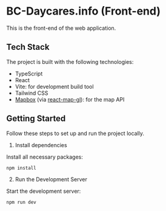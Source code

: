 # BC-Daycares.info (Front-end)

This is the front-end of the web application.

## Tech Stack

The project is built with the following technologies:

- TypeScript
- React
- Vite: for development build tool
- Tailwind CSS
- [Mapbox](https://www.mapbox.com/) (via [react-map-gl](https://visgl.github.io/react-map-gl/)): for the map API

## Getting Started

Follow these steps to set up and run the project locally.

1. Install dependencies

Install all necessary packages:

```
npm install
```

2. Run the Development Server

Start the development server:

```
npm run dev
```
